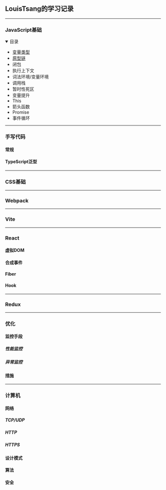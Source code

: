 <link href="./style.css" rel="stylesheet" />

## LouisTsang的学习记录
- - -
### JavaScript基础
<details open>
  <summary class="arrow" >目录</summary>   
  <ul>
    <li><a href="/lib/JavaScript基础/变量类型/index.md">变量类型</a></li>
    <li><a href="/lib/JavaScript基础/原型链/index.md">原型链</a></li>
    <li>闭包</li>
    <li>执行上下文</li>
    <li>词法环境/变量环境</li>
    <li>调用栈</li>
    <li>暂时性死区</li>
    <li>变量提升</li>
    <li>This</li>
    <li>箭头函数</li>
    <li>Promise</li>
    <li>事件循环</li>
  </ul>
</details>

---
### 手写代码
#### 常规
#### TypeScript泛型
- - -
### CSS基础
- - -
### Webpack
- - -
### Vite
- - -
### React
#### 虚拟DOM
#### 合成事件
#### Fiber
#### Hook
- - -
### Redux

- - -
### 优化

#### 监控手段
##### 性能监控
##### 异常监控
#### 措施
- - -
### 计算机
#### 网络
##### TCP/UDP
##### HTTP
##### HTTPS

#### 设计模式
#### 算法
#### 安全
